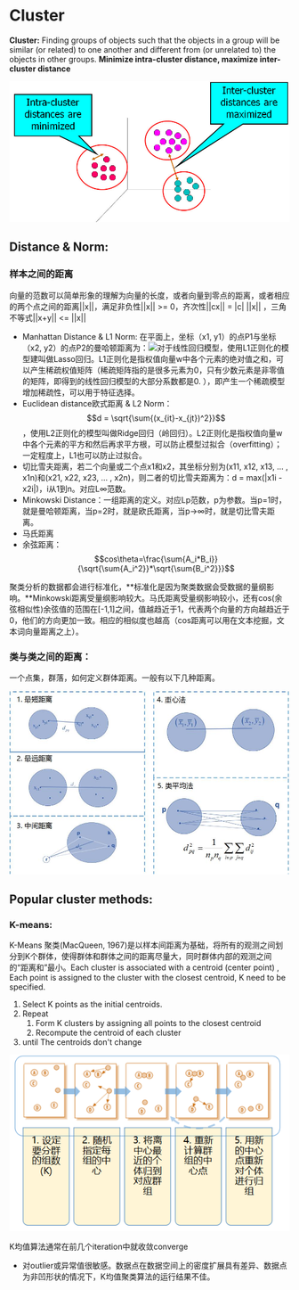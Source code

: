 # Cluster

**Cluster:** Finding groups of objects such that the objects in a group will be similar \(or related\) to one another and different from \(or unrelated to\) the objects in other groups. **Minimize intra-cluster distance, maximize inter-cluster distance**

![](../.gitbook/assets/image%20%2870%29.png)

## **Distance & Norm:**

### 样本之间的距离

向量的范数可以简单形象的理解为向量的长度，或者向量到零点的距离，或者相应的两个点之间的距离\|\|x\|\|，满足非负性\|\|x\|\| &gt;= 0，齐次性\|\|cx\|\| = \|c\| \|\|x\|\| ，三角不等式\|\|x+y\|\| &lt;= \|\|x\|\|

* Manhattan Distance & L1 Norm: 在平面上，坐标（x1, y1）的点P1与坐标（x2, y2）的点P2的曼哈顿距离为：![](https://img-my.csdn.net/uploads/201211/20/1353398955_7627.png)对于线性回归模型，使用L1正则化的模型建叫做Lasso回归。L1正则化是指权值向量w中各个元素的绝对值之和，可以产生稀疏权值矩阵（稀疏矩阵指的是很多元素为0，只有少数元素是非零值的矩阵，即得到的线性回归模型的大部分系数都是0. ），即产生一个稀疏模型增加稀疏性，可以用于特征选择。
* Euclidean distance欧式距离 & L2 Norm： $$d = \sqrt{\sum{(x_{it}-x_{jt})^2}}$$ ，使用L2正则化的模型叫做Ridge回归（岭回归）。L2正则化是指权值向量w中各个元素的平方和然后再求平方根，可以防止模型过拟合（overfitting）；一定程度上，L1也可以防止过拟合。
* 切比雪夫距离，若二个向量或二个点x1和x2，其坐标分别为\(x11, x12, x13, ... , x1n\)和\(x21, x22, x23, ... , x2n\)，则二者的切比雪夫距离为：d = max\(\|x1i - x2i\|\)，i从1到n。对应L∞范数。
* Minkowski Distance：一组距离的定义。对应Lp范数，p为参数。当p=1时，就是曼哈顿距离，当p=2时，就是欧氏距离，当p→∞时，就是切比雪夫距离。
* 马氏距离
* 余弦距离： $$cos\theta=\frac{\sum{A_i*B_i}}{\sqrt{\sum{A_i^2}}*\sqrt{\sum{B_i^2}}}$$ 

聚类分析的数据都会进行标准化，**标准化是因为聚类数据会受数据的量纲影响。**Minkowski距离受量纲影响较大。马氏距离受量纲影响较小，还有cos\(余弦相似性\)余弦值的范围在\[-1,1\]之间，值越趋近于1，代表两个向量的方向越趋近于0，他们的方向更加一致。相应的相似度也越高（cos距离可以用在文本挖掘，文本词向量距离之上）。

### 类与类之间的距离：

一个点集，群落，如何定义群体距离。一般有以下几种距离。

![](../.gitbook/assets/image%20%2867%29.png)

## Popular cluster methods:

### K-means:

K-Means 聚类\(MacQueen, 1967\)是以样本间距离为基础，将所有的观测之间划分到K个群体，使得群体和群体之间的距离尽量大，同时群体内部的观测之间的“距离和”最小。Each cluster is associated with a centroid \(center point\) , Each point is assigned to the cluster with the closest centroid, K need to be specified.

1. Select K points as the initial centroids.
2. Repeat 
   1. Form K clusters by assigning all points to the closest centroid
   2. Recompute the centroid of each cluster
3. until The centroids don't change

![](../.gitbook/assets/image%20%2869%29.png)

K均值算法通常在前几个iteration中就收敛converge

* 对outlier或异常值很敏感。数据点在数据空间上的密度扩展具有差异、数据点为非凹形状的情况下，K均值聚类算法的运行结果不佳。

